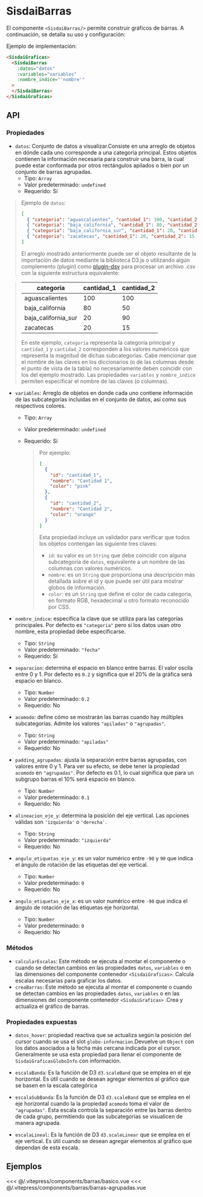 <script setup>

    import BarrasAgrupadas from "../../.vitepress/components/barras/barras-agrupadas.vue";

    import Basico from "../../.vitepress/components/barras/basico.vue";
</script>

# SisdaiBarras

El componente `<SisdaiBarras/>` permite construir gráficos de barras. A continuación, se detalla su uso y configuración:

Ejemplo de implementación:

```html
<SisdaiGraficas>
  <SisdaiBarras
    :datos="datos"
    :variables="variables"
    :nombre_indice="'nombre'"
  >
  </SisdaiBarras>
</SisdaiGraficas>
```

## API

### Propiedades

- `datos`: Conjunto de datos a visualizar.Consiste en una arreglo de objetos en dónde cada uno corresponde a una categoría principal. Estos objetos contienen la información necesaria para construir una barra, la cual puede estar conformada por otros rectángulos apilados o bien por un conjunto de barras agrupadas.
  - Tipo: `Array`
  - Valor predeterminado: `undefined`
  - Requerido: Sí

> Ejemplo de `datos`:
>
> ```json
> [
>   { "categoria": "aguascalientes", "cantidad_1": 100, "cantidad_2": 100 },
>   { "categoria": "baja_california", "cantidad_1": 80, "cantidad_2": 50 },
>   { "categoria": "baja_california_sur", "cantidad_1": 20, "cantidad_2": 90 },
>   { "categoria": "zacatecas", "cantidad_1": 20, "cantidad_2": 15 }
> ]
> ```
>
> El arreglo mostrado anteriormente puede ser el objeto resultante de la importación de datos mediante la biblioteca D3.js o utilizando algún complemento (plugin) como [plugin-dsv](https://www.npmjs.com/package/@rollup/plugin-dsv) para procesar un archivo .csv con la siguiente estructura equivalente:

> <table>
> <thead>
> <tr>
> <th>categoria</th>
> <th>cantidad_1</th>
> <th>cantidad_2</th>
> </tr>
> </thead>
> <tbody>
> <tr>
> <td>aguascalientes</td>
> <td>100</td>
> <td>100</td>
> </tr>
> <tr>
> <td>baja_california</td>
> <td>80</td>
> <td>50</td>
> </tr>
> <tr>
> <td>baja_california_sur</td>
> <td>20</td>
> <td>90</td>
> </tr>
> <tr>
> <td>zacatecas</td>
> <td>20</td>
> <td>15</td>
> </tr>
> </tbody>
> </table>
>
> En este ejemplo, `categoria` representa la categoría principal y `cantidad_1` y `cantidad_2` corresponden a los valores numéricos que representa la magnitud de dichas subcategorías. Cabe mencionar que el nombre de las claves en los diccionarios (o de las columnas desde el punto de vista de la tabla) no necesariamente deben coincidir con los del ejemplo mostrado. Las propiedades `variables` y `nombre_indice` permiten especificar el nombre de las claves (o columnas).

- `variables`: Arreglo de objetos en donde cada uno contiene información de las subcategorías incluidas en el conjunto de datos, así como sus respectivos colores.

  - Tipo: `Array`
  - Valor predeterminado: `undefined`
  - Requerido: Sí

    > Por ejemplo:
    >
    > ```json
    > [
    >   {
    >     "id": "cantidad_1",
    >     "nombre": "Cantidad 1",
    >     "color": "pink"
    >   },
    >   {
    >     "id": "cantidad_2",
    >     "nombre": "Cantidad 2",
    >     "color": "orange"
    >   }
    > ]
    > ```
    >
    > Esta propiedad incluye un validador para verificar que todos los objetos contengan las siguiente tres claves:
    >
    > - `id`: su valor es un `String` que debe coincidir con alguna subcategoría de `datos`, equivalente a un nombre de las columnas con valores numéricos.
    > - `nombre`: es un `String` que proporciona una descripción más detallada sobre el id y que puede ser útil para mostrar globos de información.
    > - `color`: es un `String` que define el color de cada categoría, en formato RGB, hexadecimal u otro formato reconocido por CSS.

- `nombre_indice`: especifica la clave que se utiliza para las categorías principales. Por defecto es `"categoria"` pero si los datos usan otro nombre, esta propiedad debe especificarse.
  - Tipo: `String`
  - Valor predeterminado: `"fecha"`
  - Requerido: Sí
- `separacion`: determina el espacio en blanco entre barras. El valor oscila entre 0 y 1. Por defecto es `0.2` y significa que el 20% de la gráfica será espacio en blanco.

  - Tipo: `Number`
  - Valor predeterminado: `0.2`
  - Requerido: No

- `acomodo`: define cómo se mostrarán las barras cuando hay múltiples subcategorías. Admite los valores `"apiladas"` o `"agrupadas"`.
  - Tipo: `String`
  - Valor predeterminado: `"apiladas"`
  - Requerido: No
- `padding_agrupadas`: ajusta la separación entre barras agrupadas, con valores entre 0 y 1. Para ver su efecto, se debe tener la propiedad `acomodo` en `"agrupadas"`. Por defecto es 0.1, lo cual significa que para un subgrupo barras el 10% será espacio en blanco.

  - Tipo: `Number`
  - Valor predeterminado: `0.1`
  - Requerido: No

- `alineacion_eje_y`: determina la posición del eje vertical. Las opciones válidas son `'izquierda'` o `'derecha'`.
  - Tipo: `String`
  - Valor predeterminado: `"izquierda"`
  - Requerido: No
- `angulo_etiquetas_eje_y`: es un valor numérico entre `-90` y `90` que indica el ángulo de rotación de las etiquetas del eje vertical.
  - Tipo: `Number`
  - Valor predeterminado: `0`
  - Requerido: No
- `angulo_etiquetas_eje_x`: es un valor numérico entre `-90` que indica el ángulo de rotación de las etiquetas eje horizontal.
  - Tipo: `Number`
  - Valor predeterminado: `0`
  - Requerido: No

### Métodos

- `calcularEscalas`: Este método se ejecuta al montar el componente o cuando se detectan cambios en las propiedades `datos`, `variables` o en las dimensiones del componente contenedor `<SisdaiGraficas>`. Calcula escalas necesarias para graficar los datos.
- `creaBarras`: Este método se ejecuta al montar el componente o cuando se detectan cambios en las propiedades `datos`, `variables` o en las dimensiones del componente contenedor `<SisdaiGraficas>` .Crea y actualiza el gráfico de barras.

### Propiedades expuestas

- `datos_hover`: propiedad reactiva que se actualiza según la posición del cursor cuando se usa el slot `globo-informacion`.Devuelve un `Object` con los datos asociados a la fecha más cercana indicada por el cursor. Generalmente se usa esta propiedad para llenar el componente de `SisdaiGraficasGloboInfo` con información.

- `escalaBanda`: Es la función de D3 `d3.scaleBand` que se emplea en el eje horizontal. Es útil cuando se desean agregar elementos al gráfico que se basen en la escala categórica

- `escalaSubBanda`: Es la función de D3 `d3.scaleBand` que se emplea en el eje horizontal cuando la la propiedad `acomodo` toma el valor de `"agrupadas"`. Esta escala controla la separación entre las barras dentro de cada grupo, permitiendo que las subcategorías se visualicen de manera agrupada.
- `escalaLineal`: Es la función de D3 `d3.scaleLinear` que se emplea en el eje vertical. Es útil cuando se desean agregar elementos al gráfico que dependan de esta escala.

## Ejemplos

<Basico/>
<<< @/.vitepress/components/barras/basico.vue

<BarrasAgrupadas/>
<<< @/.vitepress/components/barras/barras-agrupadas.vue
